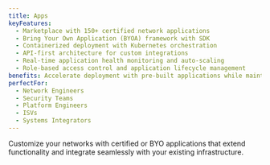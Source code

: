 ```yaml
---
title: Apps
keyFeatures:
  - Marketplace with 150+ certified network applications
  - Bring Your Own Application (BYOA) framework with SDK
  - Containerized deployment with Kubernetes orchestration
  - API-first architecture for custom integrations
  - Real-time application health monitoring and auto-scaling
  - Role-based access control and application lifecycle management
benefits: Accelerate deployment with pre-built applications while maintaining flexibility for custom solutions. Reduce development time by 70% with ready-to-use network functions. Ensure compatibility and security with certified applications.
perfectFor:
  - Network Engineers
  - Security Teams
  - Platform Engineers
  - ISVs
  - Systems Integrators
---
```


Customize your networks with certified or BYO applications that extend functionality and integrate seamlessly with your existing infrastructure.
